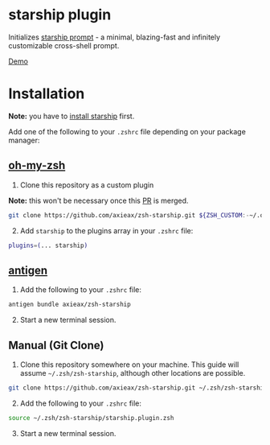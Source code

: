 # starship plugin

Initializes [starship prompt](https://starship.rs) - a minimal, blazing-fast and infinitely customizable cross-shell prompt.

[Demo](https://user-images.githubusercontent.com/62098008/169764279-50b48262-9506-4651-ba89-f6611a88ebf0.mp4)

# Installation

**Note:** you have to [install starship](https://starship.rs/guide/#%F0%9F%9A%80-installation) first.

Add one of the following to your `.zshrc` file depending on your package manager:

## [oh-my-zsh](https://github.com/ohmyzsh/ohmyzsh)

1. Clone this repository as a custom plugin

**Note:** this won't be necessary once this [PR](https://github.com/ohmyzsh/ohmyzsh/pull/10947) is merged.

```bash
git clone https://github.com/axieax/zsh-starship.git ${ZSH_CUSTOM:-~/.oh-my-zsh/custom}/plugins/starship
```

2. Add `starship` to the plugins array in your `.zshrc` file:

```zsh
plugins=(... starship)
```

## [antigen](https://github.com/zsh-users/antigen)

1. Add the following to your `.zshrc` file:

```zsh
antigen bundle axieax/zsh-starship
```

2. Start a new terminal session.

## Manual (Git Clone)

1. Clone this repository somewhere on your machine. This guide will assume `~/.zsh/zsh-starship`, although other locations are possible.

```bash
git clone https://github.com/axieax/zsh-starship.git ~/.zsh/zsh-starship
```

2. Add the following to your `.zshrc` file:

```zsh
source ~/.zsh/zsh-starship/starship.plugin.zsh
```

3. Start a new terminal session.
